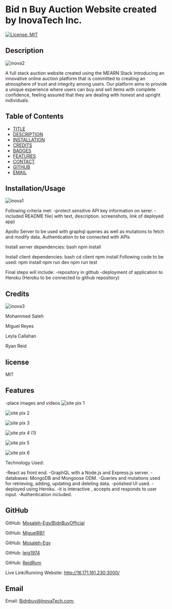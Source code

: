 # Bid n Buy Auction Website created by InovaTech Inc.

[![License: MIT](https://img.shields.io/badge/License-MIT-yellow.svg)](https://opensource.org/licenses/MIT)


## Description

![inova2](https://github.com/Mosaleh-Egy/BidnBuyOfficial/assets/123789106/5805b2df-a7df-4642-987a-e7d23da129b3)


A full stack auction website created using the MEARN Stack Introducing an innovative online auction platform that is committed to creating an atmosphere of trust and integrity among users. Our platform aims to provide a unique experience where users can buy and sell items with complete confidence, feeling assured that they are dealing with honest and upright individuals.


## Table of Contents

* [TITLE](#title)
* [DESCRIPTION](#description)
* [INSTALLATION](#installation)
* [CREDITS](#credits)
* [BADGES](#badges)
* [FEATURES](#features)
* [CONTACT](#contact)
* [GITHUB](#github)
* [EMAIL](#email)





## Installation/Usage

![inova1](https://github.com/Mosaleh-Egy/BidnBuyOfficial/assets/123789106/4eb4abaf-a9d0-4b78-91c5-04e2cf02c39e)


Following criteria met: -protect sensitive API key information on serer. -included README file( with text, description. screenshots, link of deployed app)

Apollo Server to be used with graphql queries as well as mutations to fetch and modify data. Authentication to be connected with APIs

Install server dependencies: bash npm install

Install client dependencies: bash cd client npm install
Following code to be used: npm install npm run dev npm run test

Final steps will include: -repository in github -deployment of application to Heroku (Heroku to be connected to github repository)


## Credits

![inova3](https://github.com/Mosaleh-Egy/BidnBuyOfficial/assets/123789106/6e3a5067-0998-4452-be60-193be05c01c8)


Mohammed Saleh 

Miguel Reyes 

Leyla Callahan 

Ryan Reid

## license
MIT

## Features  

-place images and videos
![site pix 1](https://github.com/Mosaleh-Egy/BidnBuyOfficial/assets/121817713/cbf84ef9-d3d1-4d56-973e-36aff153e519)

![site pix 2](https://github.com/Mosaleh-Egy/BidnBuyOfficial/assets/121817713/083d8784-2817-418e-8ebd-7b96a2944c15)

![site pix 3](https://github.com/Mosaleh-Egy/BidnBuyOfficial/assets/121817713/fc4b340b-cfef-4174-82a3-5e8d829f9b86)

![site pix 4 (1)](https://github.com/Mosaleh-Egy/BidnBuyOfficial/assets/121817713/c7dd8a3d-f9c5-499a-9494-ef3594cdb357)

![site pix 5](https://github.com/Mosaleh-Egy/BidnBuyOfficial/assets/121817713/cda0973f-2373-4a66-ad4a-45200a3b1cd9)

![site pix 6](https://github.com/Mosaleh-Egy/BidnBuyOfficial/assets/121817713/b4550914-03c3-4075-8d27-08c0d6f136c5)

Technology Used:

-React as front end. -GraphQL with a Node.js and Express.js server. -databases: MongoDB and Mongoose ODM. -Queries and mutations used for retrieving, adding, updating and deleting data. -polished UI used. -deployed using Heroku. -it is interactive , accepts and responds to user input. -Authentication included.


## GitHub

GitHub: [Mosaleh-Egy/BidnBuyOfficial](https://github.com/Mosaleh-Egy/BidnBuyOfficial)

GitHub: [MiguelRB1](https://github.com/MiguelRB1)

GitHub: [Mosaleh-Egy](https://github.com/Mosaleh-Egy)

GitHub: [leig1974](https://github.com/leig1974)

GitHub: [ReidRym](https://github.com/ReidRym)

Live Link/Running Website:
http://16.171.161.230:3000/



## Email
Email: [Bidnbuy@InovaTech.com](mailto:Bidnbuy@InovaTech.com);









